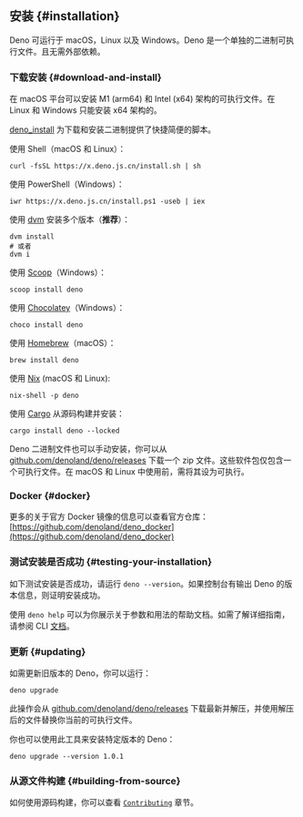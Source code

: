 ## 安装 {#installation}

Deno 可运行于 macOS，Linux 以及 Windows。Deno 是一个单独的二进制可执行文件。且无需外部依赖。

### 下载安装 {#download-and-install}

在 macOS 平台可以安装 M1 (arm64) 和 Intel (x64) 架构的可执行文件。在 Linux 和 Windows 只能安装 x64 架构的。

[deno_install](https://github.com/denocn/deno_install) 为下载和安装二进制提供了快捷简便的脚本。

使用 Shell（macOS 和 Linux）：

```shell
curl -fsSL https://x.deno.js.cn/install.sh | sh
```

使用 PowerShell（Windows）：

```shell
iwr https://x.deno.js.cn/install.ps1 -useb | iex
```

使用 [dvm](https://github.com/justjavac/dvm) 安装多个版本（**推荐**）：

```shell
dvm install
# 或者
dvm i
```

使用 [Scoop](https://scoop.sh/)（Windows）：

```shell
scoop install deno
```

使用 [Chocolatey](https://chocolatey.org/packages/deno)（Windows）：

```shell
choco install deno
```

使用 [Homebrew](https://formulae.brew.sh/formula/deno)（macOS）：

```shell
brew install deno
```

使用 [Nix](https://nixos.org/download.html) (macOS 和 Linux):

```shell
nix-shell -p deno
```

使用 [Cargo](https://crates.io/crates/deno) 从源码构建并安装：

```shell
cargo install deno --locked
```

Deno 二进制文件也可以手动安装，你可以从
[github.com/denoland/deno/releases](https://github.com/denoland/deno/releases)
下载一个 zip 文件。这些软件包仅包含一个可执行文件。在 macOS 和 Linux 中使用前，需将其设为可执行。

### Docker {#docker}

更多的关于官方 Docker 镜像的信息可以查看官方仓库：
[https://github.com/denoland/deno_docker](https://github.com/denoland/deno_docker)

### 测试安装是否成功 {#testing-your-installation}

如下测试安装是否成功，请运行 `deno --version`。如果控制台有输出 Deno 的版本信息，则证明安装成功。

使用 `deno help` 可以为你展示关于参数和用法的帮助文档。如需了解详细指南，请参阅 CLI
[文档](./command_line_interface.md)。

### 更新 {#updating}

如需更新旧版本的 Deno，你可以运行：

```shell
deno upgrade
```

此操作会从
[github.com/denoland/deno/releases](https://github.com/denoland/deno/releases)
下载最新并解压，并使用解压后的文件替换你当前的可执行文件。

你也可以使用此工具来安装特定版本的 Deno：

```shell
deno upgrade --version 1.0.1
```

### 从源文件构建 {#building-from-source}

如何使用源码构建，你可以查看 [`Contributing`](../contributing/building_from_source.md) 章节。
